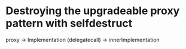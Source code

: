 # Destroying the upgradeable proxy pattern with selfdestruct

proxy -> Implementation (delegatecall) -> innerImplementation